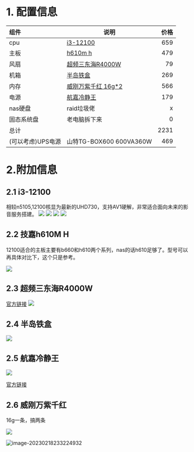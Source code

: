 # 1. 配置信息

|组件|说明|价格|
|:--|---|--:|
|cpu|[i3-12100](#2.1)|659|
|主板|[h610m h](#2.2)|479|
|风扇|[超频三东海R4000W](#2.3)|79|
|机箱|[半岛铁盒](#2.4)|269|
|内存|[威刚万紫千红 16g*2](#2.6)|566|
|电源|[航嘉冷静王](#2.5)|179|
|nas硬盘|raid垃圾佬|x|
|固态系统盘|老电脑拆下来|0|
|总计||2231|
|(可以考虑)UPS电源|山特TG-BOX600 600VA360W|469|

# 2.附加信息
## 2.1 i3-12100<div id="2.1"></div>
相较n5105,12100核显为最新的UHD730，支持AV1硬解，非常适合面向未来的影音服务搭建。
![](res/pic1.jpg)
![](res/pic2.jpg)
![](res/pic3.jpg)
![](res/pic4.jpg)

## 2.2 技嘉h610M H
<div id="2.2"></div>
12100适合的主板主要有b660和h610两个系列，nas的话h610足够了。型号可以再具体对比下，这个只是参考。

![](res/pic5.jpg)

## 2.3 超频三东海R4000W
<div id="2.3"></div>

[官方链接](https://detail.tmall.com/item.htm?abbucket=14&id=672542191138&rn=6f79b7ea9abb15cdb8cfea60c3527210&spm=a1z10.5-b-s.w4011-14496708722.65.42b07fc3f3p8hJ&skuId=5009949246506)
![](res/pic6.jpg)

## 2.4 半岛铁盒
<div id="2.4"></div>

![](res/pic7.jpg)

## 2.5 航嘉冷静王
<div id="2.5"></div>

![](res/pic8.jpg)

[官方链接](https://detail.tmall.com/item.htm?abbucket=14&id=19555219326&rn=9c8145d0f87484e3223e71833ed1b0a8&spm=a1z10.5-b-s.w4011-18640716814.79.409d4f5cpXuDUq&skuId=3922809630568)

## 2.6 威刚万紫千红
16g一条，搞两条
<div id="2.6"></div>

![](res/pic9.jpg)

![image-20230218233224932](D:\personal\study\MyDoc\生活日常\NAS\assets\image-20230218233224932.png)

